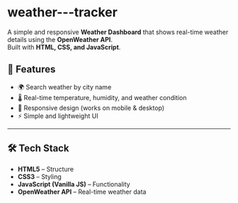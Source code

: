 # weather---tracker
A simple and responsive **Weather Dashboard** that shows real-time weather details using the **OpenWeather API**.  
Built with **HTML, CSS, and JavaScript**.
## 🚀 Features
- 🌍 Search weather by city name
- 🌡️ Real-time temperature, humidity, and weather condition
- 📱 Responsive design (works on mobile & desktop)
- ⚡ Simple and lightweight UI

---

## 🛠️ Tech Stack
- **HTML5** – Structure  
- **CSS3** – Styling  
- **JavaScript (Vanilla JS)** – Functionality  
- **OpenWeather API** – Real-time weather data  

